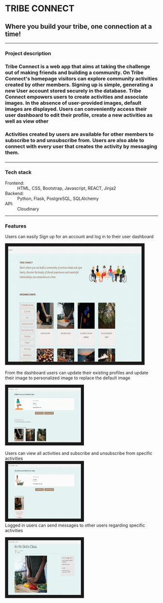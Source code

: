 <dl> 
    <h1>TRIBE CONNECT </h1>
    <h2> Where you build your tribe, one connection at a time! </h2>
</dl>

____________________________


<dl> 
    <h3> Project description <h3>
    <div>
    <h4>Tribe Connect is a web app that aims at taking the challenge out of making friends and building a community. 
On Tribe Connect's homepage visitors can explore community activities created by other members. 
Signing up is simple, generating a new User account stored securely in the database. 
Tribe Connect empowers users to create activities and associate images. 
In the absence of user-provided images, default images are displayed.
Users can conveniently access their user dashboard to edit their profile, create a new activities as well as view other</h4>
    </div>
    <div>
<h4>Activities created by users are available for other members to subscribe to and unsubscribe from. 
Users are also able to connect with every user that creates the activity by messaging them.</h4>
    </div>
</dl>

____________________________

<dl> 
    <h3>Tech stack</h3>
    <dt>Frontend:<dt>
    <dd>HTML, CSS,  Bootstrap, Javascript, REACT, Jinja2</dd>
    <dt>Backend: </dt>
    <dd>Python, Flask, PostgreSQL, SQLAlchemy</dd>
    <dt>API: 
    <dd>Cloudinary</dd>

</dl>

____________________________

<dl>
<h3>Features</h3>

<dt> Users can easily Sign up for an account and log in to their user dashboard </dt>

<img src="/static/gifs/Log_in.gif" 
alt="IMAGE ALT TEXT HERE" width="440" height="380" border="10" /></img>

<dt> From the  dashboard users can update their existing profiles and update their image to personalized image to replace the default image </dd>

<img src="/static/gifs/updateimage.gif" 
alt="IMAGE ALT TEXT HERE" width="240" height="180" border="10" /></img>

<dt> Users can view all activities and subscribe and unsubscribe from specific activities </dt>
<img src="/static/gifs/subscribe.gif" 
alt="IMAGE ALT TEXT HERE" width="240" height="180" border="10" /></img>

<dt> Logged in users can send messages to other users regarding specific activities </dt>

<img src="/static/gifs/messages.gif" 
alt="IMAGE ALT TEXT HERE" width="240" height="180" border="10" /></img>


</dl>